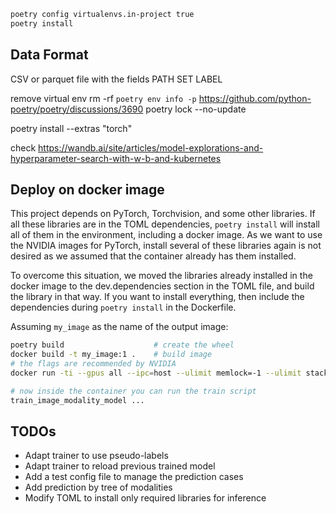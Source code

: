 ```bash
poetry config virtualenvs.in-project true
poetry install
```

## Data Format

CSV or parquet file with the fields
PATH
SET
LABEL

remove virtual env
rm -rf `poetry env info -p`
https://github.com/python-poetry/poetry/discussions/3690
poetry lock --no-update

poetry install --extras "torch"

check
https://wandb.ai/site/articles/model-explorations-and-hyperparameter-search-with-w-b-and-kubernetes

## Deploy on docker image

This project depends on PyTorch, Torchvision, and some other libraries. If all
these libraries are in the TOML dependencies, `poetry install` will install all
of them in the environment, including a docker image. As we want to use the
NVIDIA images for PyTorch, install several of these libraries again is not
desired as we assumed that the container already has them installed.

To overcome this situation, we moved the libraries already installed in the
docker image to the dev.dependencies section in the TOML file, and build the
library in that way. If you want to install everything, then include the
dependencies during `poetry install` in the Dockerfile.

Assuming `my_image` as the name of the output image:

```bash
poetry build                    # create the wheel
docker build -t my_image:1 .    # build image
# the flags are recommended by NVIDIA
docker run -ti --gpus all --ipc=host --ulimit memlock=-1 --ulimit stack=67108864 my_image:1

# now inside the container you can run the train script
train_image_modality_model ...
```

## TODOs

- Adapt trainer to use pseudo-labels
- Adapt trainer to reload previous trained model
- Add a test config file to manage the prediction cases
- Add prediction by tree of modalities
- Modify TOML to install only required libraries for inference
